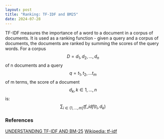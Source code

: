 ```yaml
---
layout: post
title: "Ranking: TF-IDF and BM25"
date: 2024-07-28
---
```

TF-IDF measures the importance of a word to a document in a corpus of documents. It is used as a ranking function - given a query and a corpus of documents, the documents are ranked by summing the scores of the query words. 
For a corpus $$D={d_1, d_2, ..., d_n}$$ of n documents and a query $$q={t_1, t_2, ... t_m}$$ of m terms, the score of a document $$d_k, k \in {1, ..., n}$$ is: $$\sum_{i \in \{1, ..., m\}} tf\_idf(t_i, d_k)$$



### References
[UNDERSTANDING TF-IDF AND BM-25](https://kmwllc.com/index.php/2020/03/20/understanding-tf-idf-and-bm-25/)
[Wikipedia: tf-idf](https://en.wikipedia.org/wiki/Tf%E2%80%93idf#)
